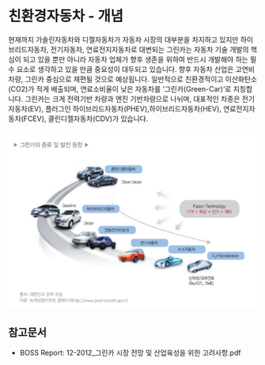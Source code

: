 # 친환경자동차 - 개념

현재까지 가솔린자동차와 디젤자동차가 자동차 시장의 대부분을 차지하고 있지만 하이브리드자동차, 전기자동차, 연료전지자동차로 대변되는 그린카는 자동차 기술 개발의 핵심이 되고 있을 뿐만 아니라 자동차 업체가 향후 생존을 위하여 반드시 개발해야 하는 필수 요소로 생각하고 있을 만큼 중요성이 대두되고 있습니다. 향후 자동차 산업은 고연비 차량, 그린카 중심으로 재편될 것으로 예상됩니다. 일반적으로 친환경적이고 이산화탄소(CO2)가 적게 배출되며, 연료소비율이 낮은 자동차를 ‘그린카(Green-Car)’로 지칭합니다. 그린카는 크게 전력기반 차량과 엔진 기반차량으로 나뉘며, 대표적인 차종은 전기자동차(EV), 플러그인 하이브리드자동차(PHEV),하이브리드자동차(HEV), 연료전지자동차(FCEV), 클린디젤자동차(CDV)가 있습니다.


![친환경자동차의_종류](./images/친환경자동차_Q1_1_1.PNG)


## 참고문서
 - BOSS Report: 12-2012_그린카 시장 전망 및 산업육성을 위한 고려사항.pdf
